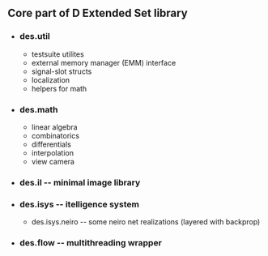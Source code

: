 ## Core part of D Extended Set library

- ### des.util

    - testsuite utilites
    - external memory manager (EMM) interface
    - signal-slot structs
    - localization
    - helpers for math

- ### des.math 

    - linear algebra
    - combinatorics
    - differentials
    - interpolation
    - view camera

- ### des.il -- minimal image library

- ### des.isys -- itelligence system

    - des.isys.neiro -- some neiro net realizations (layered with backprop)

- ### des.flow -- multithreading wrapper
